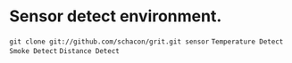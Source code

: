 # Sensor detect environment.
`git clone git://github.com/schacon/grit.git sensor`
`Temperature Detect`
`Smoke Detect`
`Distance Detect`
